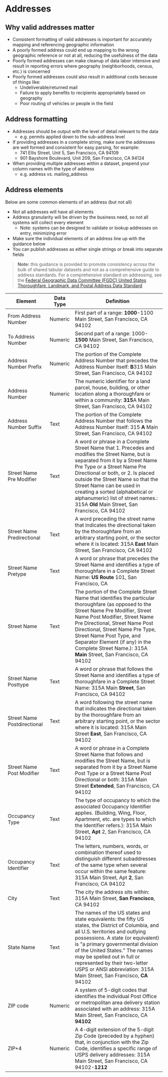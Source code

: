# Addresses

## Why valid addresses matter

* Consistent formatting of valid addresses is important for accurately mapping and referencing geographic information
* A poorly formed address could end up mapping to the wrong geographic reference or not at all, reducing the usefulness of the data
* Poorly formed addresses can make cleanup of data labor intensive and result in reporting errors where geography (neighborhoods, census, etc.) is concerned
* Poorly formed addresses could also result in additional costs because of things like:
  * Undeliverable/returned mail
  * Failure to apply benefits to recipients appropriately based on geography
  * Poor routing of vehicles or people in the field

## Address formatting

* Addresses should be output with the level of detail relevant to the data
  * e.g. permits applied down to the sub-address level
* If providing addresses in a complete string, make sure the addresses are well formed and consistent for easy parsing, for example:
  * 741 Ellis Street, Unit 5, San Francisco, CA 94109
  * 901 Bayshore Boulevard, Unit 209, San Francisco, CA 94124
* When providing multiple addresses within a dataset, prepend your column names with the type of address
  * e.g. address vs. mailing\_address

## Address elements

Below are some common elements of an address (but not all)

* Not all addresses will have all elements
* Address granularity will be driven by the business need, so not all systems will collect every element
  * Note: systems can be designed to validate or lookup addresses on entry, minimizing error
* Make sure the individual elements of an address line up with the guidance below
* You can publish addresses as either single strings or break into separate fields

> **Note:** this guidance is provided to promote consistency across the bulk of shared tabular datasets and not as a comprehensive guide to address standards. For a comprehensive standard on addressing, see the [Federal Geographic Data Committee (FGDC) United States Thoroughfare, Landmark, and Postal Address Data Standard](https://www.fgdc.gov/standards/projects/address-data)

| Element                     | Data Type | Definition                                                                                                                                                                                                                                                                                                                                                                                      |
| --------------------------- | --------- | ----------------------------------------------------------------------------------------------------------------------------------------------------------------------------------------------------------------------------------------------------------------------------------------------------------------------------------------------------------------------------------------------- |
| From Address Number         | Numeric   | First part of a range: **1000**-1100 Main Street, San Francisco, CA 94102                                                                                                                                                                                                                                                                                                                       |
| To Address Number           | Numeric   | Second part of a range: 1000-**1500** Main Street, San Francisco, CA 94102                                                                                                                                                                                                                                                                                                                      |
| Address Number Prefix       | Numeric   | The portion of the Complete Address Number that precedes the Address Number itself: **B**315 Main Street, San Francisco, CA 94102                                                                                                                                                                                                                                                               |
| Address Number              | Numeric   | The numeric identifier for a land parcel, house, building, or other location along a thoroughfare or within a community: **315**A Main Street, San Francisco, CA 94102                                                                                                                                                                                                                          |
| Address Number Suffix       | Text      | The portion of the Complete Address Number that follows the Address Number itself: 315 **A** Main Street, San Francisco, CA 94102                                                                                                                                                                                                                                                               |
| Street Name Pre Modifier    | Text      | A word or phrase in a Complete Street Name that 1. Precedes and modifies the Street Name, but is separated from it by a Street Name Pre Type or a Street Name Pre Directional or both, or 2. Is placed outside the Street Name so that the Street Name can be used in creating a sorted (alphabetical or alphanumeric) list of street names.: 315A **Old** Main Street, San Francisco, CA 94102 |
| Street Name Predirectional  | Text      | A word preceding the street name that indicates the directional taken by the thoroughfare from an arbitrary starting point, or the sector where it is located: 315A **East** Main Street, San Francisco, CA 94102                                                                                                                                                                               |
| Street Name Pretype         | Text      | A word or phrase that precedes the Street Name and identifies a type of thoroughfare in a Complete Street Name: **US Route** 101, San Francisco, CA                                                                                                                                                                                                                                             |
| Street Name                 | Text      | The portion of the Complete Street Name that identifies the particular thoroughfare (as opposed to the Street Name Pre Modifier, Street Name Post Modifier, Street Name Pre Directional, Street Name Post Directional, Street Name Pre Type, Street Name Post Type, and Separator Element (if any) in the Complete Street Name.): 315A **Main** Street, San Francisco, CA 94102                 |
| Street Name Posttype        | Text      | A word or phrase that follows the Street Name and identifies a type of thoroughfare in a Complete Street Name: 315A Main **Street**, San Francisco, CA 94102                                                                                                                                                                                                                                    |
| Street Name Postdirectional | Text      | A word following the street name that indicates the directional taken by the thoroughfare from an arbitrary starting point, or the sector where it is located: 315A Main Street **East**, San Francisco, CA 94102                                                                                                                                                                               |
| Street Name Post Modifier   | Text      | A word or phrase in a Complete Street Name that follows and modifies the Street Name, but is separated from it by a Street Name Post Type or a Street Name Post Directional or both: 315A Main Street **Extended**, San Francisco, CA 94102                                                                                                                                                     |
| Occupancy Type              | Text      | The type of occupancy to which the associated Occupancy Identifier applies. (Building, Wing, Floor, Apartment, etc. are types to which the Identifier refers.): 315A Main Street, **Apt** 2, San Francisco, CA 94102                                                                                                                                                                            |
| Occupancy Identifier        | Text      | The letters, numbers, words, or combination thereof used to distinguish different subaddresses of the same type when several occur within the same feature: 315A Main Street, Apt **2**, San Francisco, CA 94102                                                                                                                                                                                |
| City                        | Text      | The city the address sits within: 315A Main Street, **San Francisco**, CA 94102                                                                                                                                                                                                                                                                                                                 |
| State Name                  | Text      | The names of the US states and state equivalents: the fifty US states, the District of Columbia, and all U.S. territories and outlying possessions. A state (or equivalent) is "a primary governmental division of the United States." The names may be spelled out in full or represented by their two-letter USPS or ANSI abbreviation: 315A Main Street, San Francisco, **CA** 94102         |
| ZIP code                    | Numeric   | A system of 5-digit codes that identifies the individual Post Office or metropolitan area delivery station associated with an address: 315A Main Street, San Francisco, CA **94102**                                                                                                                                                                                                            |
| ZIP+4                       | Numeric   | A 4-digit extension of the 5-digit Zip Code (preceded by a hyphen) that, in conjunction with the Zip Code, identifies a specific range of USPS delivery addresses: 315A Main Street, San Francisco, CA 94102-**1212**                                                                                                                                                                           |
